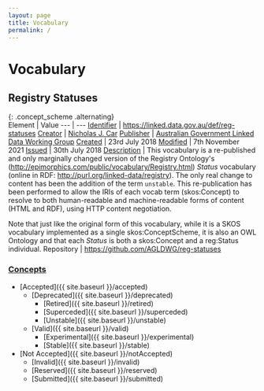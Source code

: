 ```yaml
---
layout: page
title: Vocabulary
permalink: /
---
```

# Vocabulary

## Registry Statuses 

{: .concept_scheme .alternating}  
Element | Value
--- | ---
[Identifier](https://www.dublincore.org/specifications/dublin-core/dcmi-terms/#http://purl.org/dc/terms/identifier) | <https://linked.data.gov.au/def/reg-statuses>
[Creator](https://www.dublincore.org/specifications/dublin-core/dcmi-terms/#http://purl.org/dc/terms/creator) | [Nicholas J. Car](http://orcid.org/0000-0002-8742-7730)
[Publisher](https://www.dublincore.org/specifications/dublin-core/dcmi-terms/#http://purl.org/dc/terms/publisher) | [Australian Government Linked Data Working Group](https://linked.data.gov.au/org/agldwg)
[Created](https://www.dublincore.org/specifications/dublin-core/dcmi-terms/#http://purl.org/dc/terms/created) | 23rd July 2018
[Modified](https://www.dublincore.org/specifications/dublin-core/dcmi-terms/#http://purl.org/dc/terms/modified) | 7th November 2021
[Issued](https://www.dublincore.org/specifications/dublin-core/dcmi-terms/#http://purl.org/dc/terms/issued) | 30th July 2018
[Description](https://www.dublincore.org/specifications/dublin-core/dcmi-terms/#http://purl.org/dc/terms/description) | This vocabulary is a re-published and only marginally changed version of the Registry Ontology's (http://epimorphics.com/public/vocabulary/Registry.html) *Status* vocabulary (online in RDF: http://purl.org/linked-data/registry). The only real change to content has been the addition of the term `unstable`. This re-publication has been performed to allow the IRIs of each vocab term (skos:Concept) to resolve to both human-readable and machine-readable forms of content (HTML and RDF), using HTTP content negotiation.

Note that just like the original form of this vocabulary, while it is a SKOS vocabulary implemented as a single skos:ConceptScheme, it is also an OWL Ontology and that each *Status* is both a skos:Concept and a reg:Status individual.
Repository | <https://github.com/AGLDWG/reg-statuses>

### [Concepts](https://www.w3.org/TR/skos-reference/#concepts)

* [Accepted]({{ site.baseurl }}/accepted)
    * [Deprecated]({{ site.baseurl }}/deprecated)
        * [Retired]({{ site.baseurl }}/retired)
        * [Superceded]({{ site.baseurl }}/superceded)
        * [Unstable]({{ site.baseurl }}/unstable)
    * [Valid]({{ site.baseurl }}/valid)
        * [Experimental]({{ site.baseurl }}/experimental)
        * [Stable]({{ site.baseurl }}/stable)
* [Not Accepted]({{ site.baseurl }}/notAccepted)
    * [Invalid]({{ site.baseurl }}/invalid)
    * [Reserved]({{ site.baseurl }}/reserved)
    * [Submitted]({{ site.baseurl }}/submitted)
